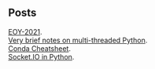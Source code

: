 ## Posts

[EOY-2021](./post/EOY-2021).  
[Very brief notes on multi-threaded Python](./post/multi_threaded_python).  
[Conda Cheatsheet](./post/conda_cheatsheet).  
[Socket.IO in Python](./post/SocketIO_in_python). 


